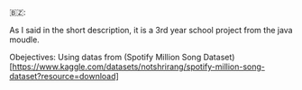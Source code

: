 🇧🇿:

As I said in the short description, it is a 3rd year school project from the java moudle.

Obejectives:
Using datas from (Spotify Million Song Dataset)[https://www.kaggle.com/datasets/notshrirang/spotify-million-song-dataset?resource=download] 
